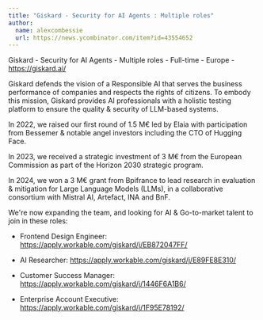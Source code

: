 ```yaml
---
title: "Giskard - Security for AI Agents : Multiple roles"
author:
  name: alexcombessie
  url: https://news.ycombinator.com/item?id=43554652
---
```

Giskard - Security for AI Agents - Multiple roles - Full-time - Europe - <a href="https:&#x2F;&#x2F;giskard.ai&#x2F;" rel="nofollow">https:&#x2F;&#x2F;giskard.ai&#x2F;</a>

Giskard defends the vision of a Responsible AI that serves the business performance of companies and respects the rights of citizens. To embody this mission, Giskard provides AI professionals with a holistic testing platform to ensure the quality &amp; security of LLM-based systems.

In 2022, we raised our first round of 1.5 M€ led by Elaia with participation from Bessemer &amp; notable angel investors including the CTO of Hugging Face.

In 2023, we received a strategic investment of 3 M€ from the European Commission as part of the Horizon 2030 strategic program.

In 2024, we won a 3 M€ grant from Bpifrance to lead research in evaluation &amp; mitigation for Large Language Models (LLMs), in a collaborative consortium with Mistral AI, Artefact, INA and BnF.

We&#x27;re now expanding the team, and looking for AI &amp; Go-to-market talent to join in these roles:

* Frontend Design Engineer: <a href="https:&#x2F;&#x2F;apply.workable.com&#x2F;giskard&#x2F;j&#x2F;EB872047FF&#x2F;" rel="nofollow">https:&#x2F;&#x2F;apply.workable.com&#x2F;giskard&#x2F;j&#x2F;EB872047FF&#x2F;</a>

* AI Researcher: <a href="https:&#x2F;&#x2F;apply.workable.com&#x2F;giskard&#x2F;j&#x2F;E89FE8E310&#x2F;" rel="nofollow">https:&#x2F;&#x2F;apply.workable.com&#x2F;giskard&#x2F;j&#x2F;E89FE8E310&#x2F;</a>

* Customer Success Manager: <a href="https:&#x2F;&#x2F;apply.workable.com&#x2F;giskard&#x2F;j&#x2F;1446F6A1B6&#x2F;" rel="nofollow">https:&#x2F;&#x2F;apply.workable.com&#x2F;giskard&#x2F;j&#x2F;1446F6A1B6&#x2F;</a>

* Enterprise Account Executive: <a href="https:&#x2F;&#x2F;apply.workable.com&#x2F;giskard&#x2F;j&#x2F;1F95E78192&#x2F;" rel="nofollow">https:&#x2F;&#x2F;apply.workable.com&#x2F;giskard&#x2F;j&#x2F;1F95E78192&#x2F;</a>
<JobApplication />
